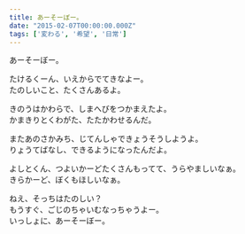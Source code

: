 ```yaml
---
title: あーそーぼー。
date: "2015-02-07T00:00:00.000Z"
tags: ['変わる', '希望', '日常']
---
```


あーそーぼー。

たけるくーん、いえからでてきなよー。  
たのしいこと、たくさんあるよ。

きのうはかわらで、しまへびをつかまえたよ。  
かまきりとくわがた、たたかわせるんだ。

またあのさかみち、じてんしゃできょうそうしようよ。  
りょうてばなし、できるようになったんだよ。

よしとくん、つよいかーどたくさんもってて、うらやましいなぁ。  
きらかーど、ぼくもほしいなぁ。

ねえ、そっちはたのしい？  
もうすぐ、ごじのちゃいむなっちゃうよー。  
いっしょに、あーそーぼー。
